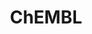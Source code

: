 ---
layout: default
bigquery: https://console.cloud.google.com/bigquery?p=patents-public-data&d=ebi_chembl&page=dataset
citation: '"The ChEMBL database in 2017." Anna Gaulton, Anne Hersey, Michał Nowotka,
  A Patrícia Bento, Jon Chambers, David Mendez, Prudence Mutowo, Francis Atkinson,
  Louisa J Bellis, Elena Cibrián-Uhalte, Mark Davies, Nathan Dedman, Anneli Karlsson,
  María Paula Magariños, John P Overington, George Papadatos, Ines Smit, Andrew R
  Leach Nucleic acids Research (2017) 45 (Database Issue), D945-D954'
contributors: European Bioinformatics Institute
cost: None
description: ChEMBL Data is a manually curated database of small molecules used in
  drug discovery, including information about existing patented drugs.
documentation: 'schema: https://www.ebi.ac.uk/chembl/db_schema


  '
last_edit: 04/09/2022, 11:21:37
location: https://console.cloud.google.com/marketplace/product/google_patents_public_datasets/chembl
maintained_by: EMBL-EBI, an outstation of European Molecular Biology Laboratory
related_publications: '

  ChEMBL: towards direct deposition of bioassay data.


  Mendez D, Gaulton A, Bento AP, Chambers J, De Veij M, Félix E, Magariños MP, Mosquera
  JF, Mutowo P, Nowotka M, Gordillo-Marañón M, Hunter F, Junco L, Mugumbate G, Rodriguez-Lopez
  M, Atkinson F, Bosc N, Radoux CJ, Segura-Cabrera A, Hersey A, Leach AR.


  — Nucleic Acids Res. 2019; 47(D1):D930-D940. doi: 10.1093/nar/gky1075

  '
schema_fields:
- predbind_id
- trade_name
- potential_duplicate
- uberon_id
- aromatic_rings
- orig_description
- src_compound_id
- ref_id
- metref_id
- research_stem
- drug_substance_flag
- title
- dosed_ingredient
- authors
- route
- stem
- protclasssyn_id
- efo_term
- assay_param_id
- toid
- ap_id
- delist_flag
- domain_id
- species_group_flag
- patent_no
- max_phase_for_ind
- isoform
- cell_ontology_id
- targrel_id
- normal_range_max
- acd_most_apka
- mw_freebase
- withdrawn_class
- oc_id
- src_id
- usan_stem_definition
- drugind_id
- ddd_admr
- mol_frac_id
- source
- pathway_id
- activity_count
- previous_company
- num_ro5_violations
- mol_hrac_id
- subgroup
- level4_description
- major_class
- confidence
- patent_use_code
- annotation
- priority
- syn_type
- met_id
- last_active
- warning_id
- frac_class_id
- db_source
- structure_type
- standard_upper_value
- num_alerts
- parenteral
- text_value
- ddd_units
- heavy_atoms
- assay_subcellular_fraction
- set_name
- relation
- ingredient
- ref_type
- enzyme_name
- level3_description
- first_approval
- parent_molregno
- targcomp_id
- rtb
- domain_description
- full_mwt
- synonyms
- approval_date
- compound_name
- standard_units
- binding_site_comment
- uo_units
- hrac_code
- smid
- hrac_class_id
- natural_product
- clo_id
- aspect
- confidence_score
- mc_target_type
- efo_id
- sitecomp_id
- standard_flag
- level2
- level3
- definition
- warnref_id
- first_page
- num_lipinski_ro5_violations
- assay_test_type
- class_level
- oral
- record_id
- curated_by
- acd_logd
- met_comment
- curation_comment
- acd_logp
- topical
- data_validity_comment
- met_conversion
- sei
- tid
- result_flag
- chirality
- full_molformula
- warning_class
- std_act_id
- upper_value
- molfile
- assay_desc
- withdrawn_flag
- actsm_id
- idx
- submission_date
- src_assay_id
- bei
- drug_record_id
- doc_id
- frac_code
- alogp
- withdrawn_year
- molecule_type
- issue
- active_ingredient
- ddd_comment
- protein_class_desc
- ddd_value
- indref_id
- therapeutic_flag
- as_id
- mesh_id
- parent_id
- bao_endpoint
- updated_by
- relationship_type
- entity_type
- ro3_pass
- max_phase
- stat
- bao_id
- cell_source_organism
- db_version
- activity_id
- protein_class_id
- assay_type
- abstract
- l7
- chebi_par_id
- cx_logd
- pathway_key
- doc_type
- cellosaurus_id
- mesh_heading
- assay_tissue
- year
- cx_most_apka
- site_residues
- withdrawn_country
- journal
- nda_type
- end_position
- biocomp_id
- tissue_id
- qed_weighted
- short_name
- action_type
- cx_logp
- accession
- target_mapping
- organism
- hbd_lipinski
- last_page
- atc_code
- direct_interaction
- parameter_type
- creation_date
- caloha_id
- activity_comment
- component_synonym
- warning_country
- mecref_id
- strength
- l6
- mec_id
- pref_name
- usan_year
- publication_number
- src_short_name
- irac_code
- comments
- metabolite_record_id
- normal_range_min
- published_type
- warning_type
- indication_class
- molsyn_id
- assay_organism
- assay_tax_id
- res_stem_id
- entity_id
- comp_class_id
- level1
- tax_id
- molecular_mechanism
- assay_strain
- ddd_id
- volume
- cell_id
- ass_cls_map_id
- compsyn_id
- standard_inchi
- target_type
- pchembl_value
- alert_set_id
- version
- withdrawn_reason
- source_domain_id
- innovator_company
- class_type
- label
- parent_type
- rgid
- parent_go_id
- homologue
- mc_target_name
- start_position
- compound_key
- component_id
- mechanism_of_action
- sequence
- l8
- mc_organism
- description
- name
- polymer_flag
- prediction_method
- alert_name
- level2_description
- company
- job_id
- warning_description
- bao_format
- level1_description
- helm_notation
- co_stem_id
- bto_id
- downgraded
- cell_description
- variant_id
- prod_pat_id
- mc_tax_id
- type
- ridx
- assay_category
- cx_most_bpka
- l5
- relationship
- src_description
- assay_id
- cell_name
- active_molregno
- molregno
- published_value
- applicant_full_name
- country
- published_relation
- hba
- compd_id
- log_id
- l1
- first_in_class
- domain_name
- tbl
- assay_class_id
- l2
- standard_type
- formulation_id
- mutation
- smarts
- product_id
- mc_target_accession
- le
- substrate_record_id
- disease_efficacy
- psa
- parameter_value
- who_name
- usan_stem
- value
- standard_text_value
- standard_value
- cell_source_tax_id
- site_id
- hbd
- mol_atc_id
- irac_class_id
- related_tid
- mol_irac_id
- usan_stem_id
- ad_type
- component_type
- chembl_id
- acd_most_bpka
- enzyme_tid
- protein_class_synonym
- go_id
- mw_monoisotopic
- l4
- relationship_desc
- patent_id
- usan_substem
- qudt_units
- canonical_smiles
- comp_go_id
- site_name
- cell_source_tissue
- who_extra
- cl_lincs_id
- assay_source
- drug_product_flag
- level4
- black_box_warning
- aidx
- updated_on
- cidx
- stem_class
- hba_lipinski
- alert_id
- published_units
- dosage_form
- standard_relation
- patent_expire_date
- molecular_species
- prodrug
- status
- pubmed_id
- standard_inchi_key
- sequence_md5sum
- inorganic_flag
- assay_cell_type
- domain_type
- availability_type
- target_desc
- warning_year
- path
- level5
- ref_url
- mechanism_comment
- doi
- tid_fixed
- cpd_str_alert_id
- units
- l3
- lle
- selectivity_comment
shortname: chembl
tags:
- biotechnology
- health
- chemical
- bioinformatics
- medical
terms_of_use: CC BY-SA 3.0
title: ChEMBL
uuid: e232a192-965c-4ec9-904c-155b6dfe56c5
---